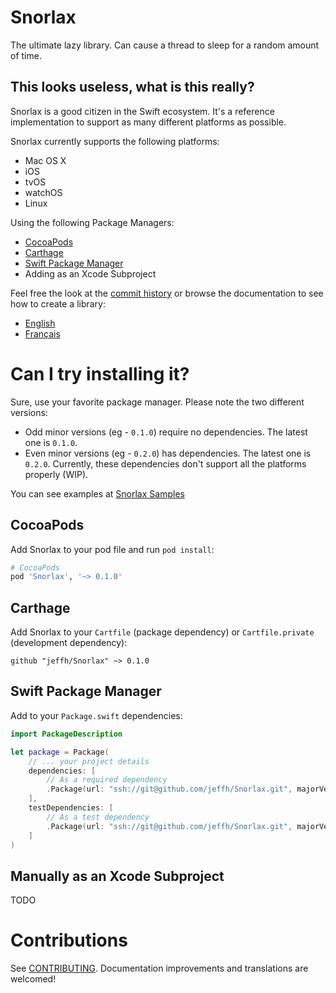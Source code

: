 Snorlax
=======

The ultimate lazy library. Can cause a thread to sleep for a random amount of
time.


This looks useless, what is this really?
----------------------------------------

Snorlax is a good citizen in the Swift ecosystem. It's a reference
implementation to support as many different platforms as possible.

Snorlax currently supports the following platforms:

- Mac OS X
- iOS
- tvOS
- watchOS
- Linux

Using the following Package Managers:

- [CocoaPods](https://cocoapods.org/)
- [Carthage](https://github.com/Carthage/Carthage)
- [Swift Package Manager](https://swift.org/package-manager/)
- Adding as an Xcode Subproject

Feel free the look at the [commit
history](https://github.com/jeffh/Snorlax/commits/master) or browse the
documentation to see how to create a library:

- [English](Documentation/en-US/)
- [Français](Documentation/fr-FR/)

Can I try installing it?
========================

Sure, use your favorite package manager. Please note the two different versions:

- Odd minor versions (eg - `0.1.0`) require no dependencies. The latest one is `0.1.0`.
- Even minor versions (eg - `0.2.0`) has dependencies. The latest one is
  `0.2.0`. Currently, these dependencies don't support all the platforms
  properly (WIP).

You can see examples at [Snorlax Samples](https://github.com/jeffh/SnorlaxSamples)

CocoaPods
---------

Add Snorlax to your pod file and run `pod install`:

```ruby
# CocoaPods
pod 'Snorlax', '~> 0.1.0'
```

Carthage
--------

Add Snorlax to your `Cartfile` (package dependency) or `Cartfile.private`
(development dependency):

```
github "jeffh/Snorlax" ~> 0.1.0
```

Swift Package Manager
---------------------

Add to your `Package.swift` dependencies:

```swift
import PackageDescription

let package = Package(
    // ... your project details
    dependencies: [
        // As a required dependency
        .Package(url: "ssh://git@github.com/jeffh/Snorlax.git", majorVersion: 0)
    ],
    testDependencies: [
        // As a test dependency
        .Package(url: "ssh://git@github.com/jeffh/Snorlax.git", majorVersion: 0)
    ]
)
```

Manually as an Xcode Subproject
-------------------------------

TODO


Contributions
=============

See
[CONTRIBUTING](https://github.com/jeffh/Snorlax/blob/master/CONTRIBUTING.md).
Documentation improvements and translations are welcomed!

